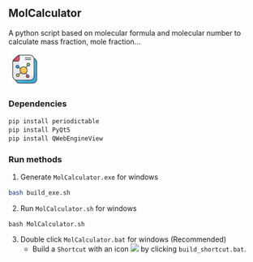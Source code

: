 ## MolCalculator
A python script based on molecular formula and molecular number to calculate mass fraction, mole fraction...

![](./imgs/icons-64.png)



### Dependencies

```bash
pip install periodictable
pip install PyQt5
pip install QWebEngineView
```



### Run methods

1. Generate `MolCalculator.exe` for windows

```bash
bash build_exe.sh
```

2. Run `MolCalculator.sh` for windows

```
bash MolCalculator.sh
```

3. Double click `MolCalculator.bat` for windows (Recommended)
   - Build a `Shortcut` with an icon ![](./imgs/icons-64.ico) by clicking `build_shortcut.bat`.

